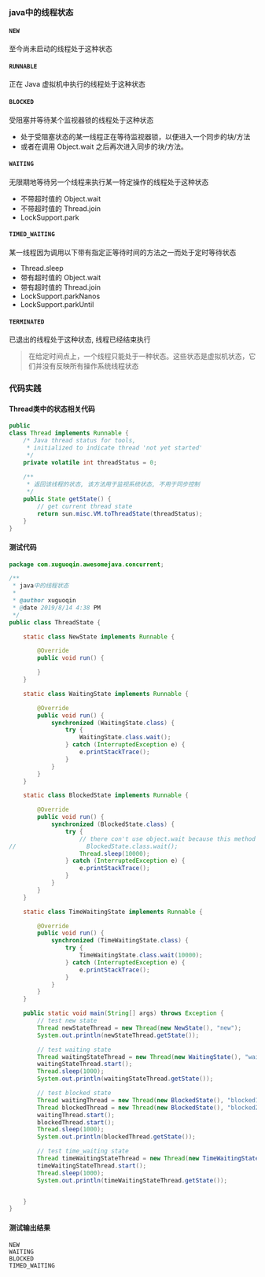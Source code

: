 ### java中的线程状态
#### `NEW`
至今尚未启动的线程处于这种状态
 

#### `RUNNABLE`
正在 Java 虚拟机中执行的线程处于这种状态

#### `BLOCKED`
受阻塞并等待某个监视器锁的线程处于这种状态
- 处于受阻塞状态的某一线程正在等待监视器锁，以便进入一个同步的块/方法
- 或者在调用 Object.wait 之后再次进入同步的块/方法。

#### `WAITING`
无限期地等待另一个线程来执行某一特定操作的线程处于这种状态
- 不带超时值的 Object.wait
- 不带超时值的 Thread.join
- LockSupport.park

#### `TIMED_WAITING`
某一线程因为调用以下带有指定正等待时间的方法之一而处于定时等待状态
- Thread.sleep
- 带有超时值的 Object.wait
- 带有超时值的 Thread.join
- LockSupport.parkNanos
- LockSupport.parkUntil


#### `TERMINATED`
已退出的线程处于这种状态, 线程已经结束执行


> 在给定时间点上，一个线程只能处于一种状态。这些状态是虚拟机状态，它们并没有反映所有操作系统线程状态

### 代码实践
#### Thread类中的状态相关代码
```java
public
class Thread implements Runnable {
    /* Java thread status for tools,
     * initialized to indicate thread 'not yet started'
     */
    private volatile int threadStatus = 0;
    
    /**
     * 返回该线程的状态, 该方法用于监视系统状态, 不用于同步控制 
     */
    public State getState() {
        // get current thread state
        return sun.misc.VM.toThreadState(threadStatus); 
    }
}
```

#### 测试代码
```java
package com.xuguoqin.awesomejava.concurrent;

/**
 * java中的线程状态
 *
 * @author xuguoqin
 * @date 2019/8/14 4:38 PM
 */
public class ThreadState {

    static class NewState implements Runnable {

        @Override
        public void run() {

        }
    }

    static class WaitingState implements Runnable {

        @Override
        public void run() {
            synchronized (WaitingState.class) {
                try {
                    WaitingState.class.wait();
                } catch (InterruptedException e) {
                    e.printStackTrace();
                }
            }
        }
    }

    static class BlockedState implements Runnable {

        @Override
        public void run() {
            synchronized (BlockedState.class) {
                try {
                    // there con't use object.wait because this method will release the monitor lock they hold
//                    BlockedState.class.wait();
                    Thread.sleep(10000);
                } catch (InterruptedException e) {
                    e.printStackTrace();
                }
            }
        }
    }

    static class TimeWaitingState implements Runnable {

        @Override
        public void run() {
            synchronized (TimeWaitingState.class) {
                try {
                    TimeWaitingState.class.wait(10000);
                } catch (InterruptedException e) {
                    e.printStackTrace();
                }
            }
        }
    }

    public static void main(String[] args) throws Exception {
        // test new state
        Thread newStateThread = new Thread(new NewState(), "new");
        System.out.println(newStateThread.getState());

        // test waiting state
        Thread waitingStateThread = new Thread(new WaitingState(), "waiting");
        waitingStateThread.start();
        Thread.sleep(1000);
        System.out.println(waitingStateThread.getState());

        // test blocked state
        Thread waitingThread = new Thread(new BlockedState(), "blocked1");
        Thread blockedThread = new Thread(new BlockedState(), "blocked2");
        waitingThread.start();
        blockedThread.start();
        Thread.sleep(1000);
        System.out.println(blockedThread.getState());

        // test time_waiting state
        Thread timeWaitingStateThread = new Thread(new TimeWaitingState(), "time_waiting");
        timeWaitingStateThread.start();
        Thread.sleep(1000);
        System.out.println(timeWaitingStateThread.getState());


    }
}

```


#### 测试输出结果
```
NEW
WAITING
BLOCKED
TIMED_WAITING
```

